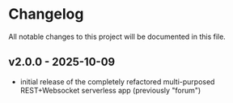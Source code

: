 # Changelog
All notable changes to this project will be documented in this file.

## v2.0.0 - 2025-10-09
- initial release of the completely refactored multi-purposed REST+Websocket serverless app (previously "forum")
